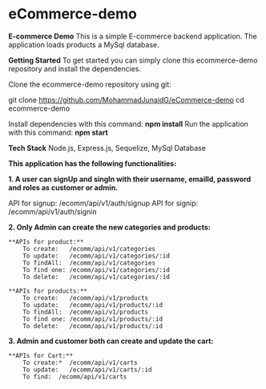 # eCommerce-demo

**E-commerce Demo**
This is a simple E-commerce backend application. The application loads products a MySql database. 

**Getting Started**
To get started you can simply clone this ecommerce-demo repository and install the dependencies.


Clone the ecommerce-demo repository using git:

git clone https://github.com/MohammadJunaidG/eCommerce-demo
cd ecommerce-demo

Install dependencies with this command: **npm install**
Run the application with this command:  **npm start**

**Tech Stack**
Node.js,
Express.js,
Sequelize,
MySql Database

**This application has the following functionalities:**

**1. A user can signUp and singIn with their username, emailId, password and roles as customer or admin.**
  
   API for signup: /ecomm/api/v1/auth/signup
   API for signip: /ecomm/api/v1/auth/signin

**2. Only Admin can create the new categories and products:**

    **APIs for product:**
        To create:   /ecomm/api/v1/categories
        To update:   /ecomm/api/v1/categories/:id
        To findAll:  /ecomm/api/v1/categories
        To find one: /ecomm/api/v1/categories/:id
        To delete:   /ecomm/api/v1/categories/:id
    
    **APIs for products:**
        To create:   /ecomm/api/v1/products
        To update:   /ecomm/api/v1/products/:id
        To findAll:  /ecomm/api/v1/products
        To find one: /ecomm/api/v1/products/:id
        To delete:   /ecomm/api/v1/products/:id

**3. Admin and customer both can create and update the cart:**

    **APIs for Cart:**
        To create:*  /ecomm/api/v1/carts
        To update:   /ecomm/api/v1/carts/:id
        To find:  /ecomm/api/v1/carts
